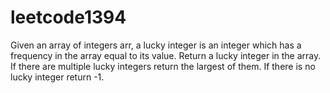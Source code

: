 # leetcode1394
Given an array of integers arr, a lucky integer is an integer which has a frequency in the array equal to its value.  Return a lucky integer in the array. If there are multiple lucky integers return the largest of them. If there is no lucky integer return -1.
